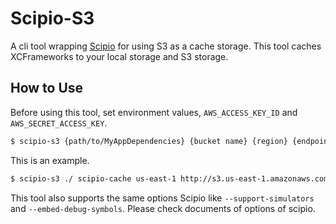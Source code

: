 # Scipio-S3
A cli tool wrapping [Scipio](https://github.com/giginet/Scipio) for using S3 as a cache storage.
This tool caches XCFrameworks to your local storage and S3 storage.

## How to Use
Before using this tool, set environment values, `AWS_ACCESS_KEY_ID` and `AWS_SECRET_ACCESS_KEY`.

```sh
$ scipio-s3 {path/to/MyAppDependencies} {bucket name} {region} {endpoint}
```
This is an example.
```sh
$ scipio-s3 ./ scipio-cache us-east-1 http://s3.us-east-1.amazonaws.com
```
This tool also supports the same options Scipio like `--support-simulators` and `--embed-debug-symbols`.
Please check documents of options of scipio.
